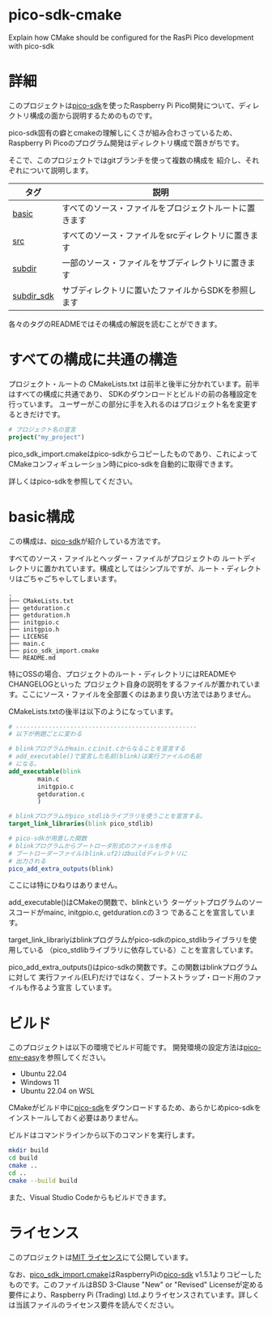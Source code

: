 # pico-sdk-cmake
Explain how CMake should be configured for the RasPi Pico development with pico-sdk

# 詳細

このプロジェクトは[pico-sdk](https://github.com/raspberrypi/pico-sdk)を使ったRaspberry Pi Pico開発について、ディレクトリ構成の面から説明するためのものです。

pico-sdk固有の癖とcmakeの理解しにくさが組み合わさっているため、
Raspberry Pi Picoのプログラム開発はディレクトリ構成で躓きがちです。

そこで、このプロジェクトではgitブランチを使って複数の構成を
紹介し、それぞれについて説明します。

タグ       | 説明
-----------|-----------
[basic](https://github.com/suikan4github/pico-sdk-cmake/tree/basic)      | すべてのソース・ファイルをプロジェクトルートに置きます
[src](https://github.com/suikan4github/pico-sdk-cmake/tree/src)        | すべてのソース・ファイルをsrcディレクトリに置きます
[subdir](https://github.com/suikan4github/pico-sdk-cmake/tree/subdir)     | 一部のソース・ファイルをサブディレクトリに置きます
[subdir_sdk](https://github.com/suikan4github/pico-sdk-cmake/tree/subdir_sdk) | サブディレクトリに置いたファイルからSDKを参照します

各々のタグのREADMEではその構成の解説を読むことができます。

# すべての構成に共通の構造


プロジェクト・ルートの CMakeLists.txt は前半と後半に分かれています。前半はすべての構成に共通であり、
SDKのダウンロードとビルドの前の各種設定を行っています。
ユーザーがこの部分に手を入れるのはプロジェクト名を変更するときだけです。

```CMake
# プロジェクト名の宣言
project("my_project")
```

pico_sdk_import.cmakeはpico-sdkからコピーしたものであり、これによって
CMakeコンフィギュレーション時にpico-sdkを自動的に取得できます。

詳しくはpico-sdkを参照してください。


# basic構成
この構成は、[pico-sdk](https://github.com/raspberrypi/pico-sdk)が紹介している方法です。

すべてのソース・ファイルとヘッダー・ファイルがプロジェクトの
ルートディレクトリに置かれています。構成としてはシンプルですが、ルート・ディレクトリはごちゃごちゃしてしまいます。

```
.
├── CMakeLists.txt
├── getduration.c
├── getduration.h
├── initgpio.c
├── initgpio.h
├── LICENSE
├── main.c
├── pico_sdk_import.cmake
└── README.md
```

特にOSSの場合、プロジェクトのルート・ディレクトリにはREADMEやCHANGELOGといった
プロジェクト自身の説明をするファイルが置かれています。ここにソース・ファイルを全部置くのはあまり良い方法ではありません。

CMakeLists.txtの後半は以下のようになっています。
```CMake
# --------------------------------------------------
# 以下が例題ごとに変わる

# blinkプログラムがmain.cとinit.cからなることを宣言する
# add_executable()で宣言した名前(blink)は実行ファイルの名前
# になる。
add_executable(blink
        main.c
        initgpio.c
        getduration.c
        )

# blinkプログラムがpico_stdlibライブラリを使うことを宣言する。
target_link_libraries(blink pico_stdlib)

# pico-sdkが用意した関数
# blinkプログラムからブートローダ形式のファイルを作る
# ブートローダーファイル(blink.uf2)はbuildディレクトリに
# 出力される
pico_add_extra_outputs(blink)
```
ここには特にひねりはありません。


add_executable()はCMakeの関数で、blinkという
ターゲットプログラムのソースコードがmainc, initgpio.c, getduration.cの３つ
であることを宣言しています。

target_link_librariyはblinkプログラムがpico-sdkのpico_stdlibライブラリを使用している
（pico_stdlibライブラリに依存している）ことを宣言しています。

pico_add_extra_outputs()はpico-sdkの関数です。この関数はblinkプログラムに対して
実行ファイル(ELF)だけではなく、ブートストラップ・ロード用のファイルも作るよう宣言
しています。


# ビルド
このプロジェクトは以下の環境でビルド可能です。
開発環境の設定方法は[pico-env-easy](https://github.com/suikan4github/pico-env-easy)を参照してください。

- Ubuntu 22.04
- Windows 11
- Ubuntu 22.04 on WSL

CMakeがビルド中に[pico-sdk](https://github.com/raspberrypi/pico-sdk)をダウンロードするため、あらかじめpico-sdkをインストールしておく必要はありません。


ビルドはコマンドラインから以下のコマンドを実行します。
```bash
mkdir build
cd build
cmake ..
cd ..
cmake --build build
```
また、Visual Studio Codeからもビルドできます。

# ライセンス

このプロジェクトは[MIT ライセンス](LICENSE)にて公開しています。

なお、[pico_sdk_import.cmake](pico_sdk_import.cmake)はRaspberryPiの[pico-sdk](https://github.com/raspberrypi/pico-sdk) v1.5.1よりコピーしたものです。このファイルはBSD 3-Clause "New" or "Revised" Licenseが定める要件により、Raspberry Pi (Trading) Ltd.よりライセンスされています。詳しくは当該ファイルのライセンス要件を読んでください。